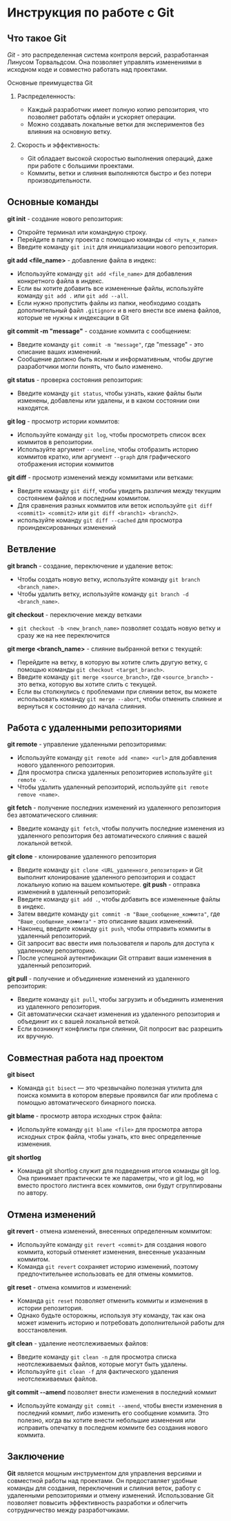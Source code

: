 # Инструкция по работе с Git
## Что такое Git
*Git* - это распределенная система контроля версий, разработанная Линусом Торвальдсом.
 Она позволяет управлять изменениями в исходном коде и совместно работать над проектами.

Основные преимущества Git
1. Распределенность:
    * Каждый разработчик имеет полную копию репозитория, что позволяет работать офлайн и ускоряет операции.
    * Можно создавать локальные ветки для экспериментов без влияния на основную ветку.

2. Скорость и эффективность:
   * Git обладает высокой скоростью выполнения операций, даже при работе с большими проектами.
   * Коммиты, ветки и слияния выполняются быстро и без потери производительности.

## Основные команды 

**git init** - создание нового репозитория:
   - Откройте терминал или командную строку.
   - Перейдите в папку проекта с помощью команды `cd <путь_к_папке>`
   - Введите команду `git init` для инициализации нового репозитория.

**git add <file_name>** - добавление файла в индекс:  
- Используйте команду `git add <file_name>` для добавления конкретного файла в индекс.
- Если вы хотите добавить все измененные файлы, используйте команду `git add .` или `git add --all`.  
- Если нужно пропустить файлы из папки, необходимо создать дополнительный файл `.gitignore` и в него внести все имена файлов, которые не нужны к индексации в Git

**git commit -m "message"** - создание коммита с сообщением:
   - Введите команду `git commit -m "message"`, где "message" - это описание ваших изменений.
   - Сообщение должно быть ясным и информативным, чтобы другие разработчики могли понять, что было изменено.
 
 **git status** - проверка состояния репозитория:
   - Введите команду `git status`, чтобы узнать, какие файлы были изменены, добавлены или удалены, и в каком состоянии они находятся.

 **git log** - просмотр истории коммитов:
   - Используйте команду `git log`, чтобы просмотреть список всех коммитов в репозитории.
   - Используйте аргумент `--oneline`, чтобы отобразить историю коммитов кратко, или аргумент `--graph` для графического отображения истории коммитов

 **git diff** - просмотр изменений между коммитами или ветками:
   - Введите команду `git diff`, чтобы увидеть различия между текущим состоянием файлов и последним коммитом.
   - Для сравнения разных коммитов или веток используйте `git diff <commit1> <commit2>` или `git diff <branch1> <branch2>`.
   - используйте команду `git diff --cached` для просмотра проиндексированных изменений

 
   
## Ветвление

**git branch** - создание, переключение и удаление веток:
   - Чтобы создать новую ветку, используйте команду `git branch <branch_name>`.
   - Чтобы удалить ветку, используйте команду `git branch -d <branch_name>`.  

**git checkout** - переключение между ветками  
 - `git checkout -b <new_branch_name>` позволяет создать новую ветку и сразу же на нее переключится

**git merge <branch_name>** - слияние выбранной ветки с текущей:
- Перейдите на ветку, в которую вы хотите слить другую ветку, с помощью команды `git checkout <target_branch>`.
- Введите команду `git merge <source_branch>`, где `<source_branch>` - это ветка, которую вы хотите слить с текущей.  
- Если вы столкнулись с проблемами при слиянии веток, вы можете использовать команду `git merge --abort`, чтобы отменить слияние и вернуться к состоянию до начала слияния.

## Работа с удаленными репозиториями
**git remote** - управление удаленными репозиториями:
   - Используйте команду `git remote add <name> <url>` для добавления нового удаленного репозитория.
   - Для просмотра списка удаленных репозиториев используйте `git remote -v`.
   - Чтобы удалить удаленный репозиторий, используйте `git remote remove <name>`.

**git fetch** - получение последних изменений из удаленного репозитория без автоматического слияния:
   - Введите команду `git fetch`, чтобы получить последние изменения из удаленного репозитория без автоматического слияния с вашей локальной веткой.

**git clone** - клонирование удаленного репозитория
   - Введите команду `git clone <URL_удаленного_репозитория>` и Git выполнит клонирование удаленного репозитория и создаст локальную копию на вашем компьютере.
**git push** - отправка изменений в удаленный репозиторий:
   - Введите команду `git add .`, чтобы добавить все измененные файлы в индекс.
   - Затем введите команду `git commit -m "Ваше_сообщение_коммита"`, где `"Ваше_сообщение_коммита"` - это описание ваших изменений.
   - Наконец, введите команду `git push`, чтобы отправить коммиты в удаленный репозиторий.
   - Git запросит вас ввести имя пользователя и пароль для доступа к удаленному репозиторию.
   - После успешной аутентификации Git отправит ваши изменения в удаленный репозиторий.

**git pull** - получение и объединение изменений из удаленного репозитория:
   - Введите команду `git pull`, чтобы загрузить и объединить изменения из удаленного репозитория.
   - Git автоматически скачает изменения из удаленного репозитория и объединит их с вашей локальной веткой.
   - Если возникнут конфликты при слиянии, Git попросит вас разрешить их вручную.
   
## Совместная работа над проектом
**git bisect**
- Команда `git bisect` — это чрезвычайно полезная утилита для поиска коммита в котором впервые проявился баг или проблема с помощью автоматического бинарного поиска.

**git blame <file>** - просмотр автора исходных строк файла:
   - Используйте команду `git blame <file>` для просмотра автора исходных строк файла, чтобы узнать, кто внес определенные изменения.

**git shortlog**
- Команда git shortlog служит для подведения итогов команды git log. Она принимает практически те же параметры, что и git log, но вместо простого листинга всех коммитов, они будут сгруппированы по автору.

## Отмена изменений

**git revert <commit>** - отмена изменений, внесенных определенным коммитом:
   - Используйте команду `git revert <commit>` для создания нового коммита, который отменяет изменения, внесенные указанным коммитом.
   - Команда `git revert` сохраняет историю изменений, поэтому предпочтительнее использовать ее для отмены коммитов.

**git reset** - отмена коммитов и изменений:
   - Команда `git reset` позволяет отменить коммиты и изменения в истории репозитория.
   - Однако будьте осторожны, используя эту команду, так как она может изменить историю и потребовать дополнительной работы для восстановления.

 **git clean** - удаление неотслеживаемых файлов:
   - Введите команду `git clean -n` для просмотра списка неотслеживаемых файлов, которые могут быть удалены.
   - Используйте `git clean -f` для фактического удаления неотслеживаемых файлов.

**git commit --amend** позволяет внести изменения в последний коммит
- Используйте команду `git commit --amend`, чтобы внести изменения в последний коммит, либо изменить его сообщение коммита. Это полезно, когда вы хотите внести небольшие изменения или исправить опечатку в последнем коммите без создания нового коммита.
## Заключение 
**Git** является мощным инструментом для управления версиями и совместной работы над проектами. Он предоставляет удобные команды для создания, переключения и слияния веток, работу с удаленными репозиториями и отмену изменений. Использование Git позволяет повысить эффективность разработки и облегчить сотрудничество между разработчиками.